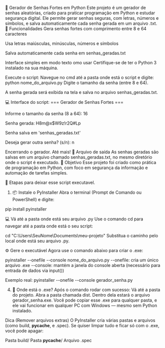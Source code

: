 🔐 Gerador de Senhas Fortes em Python
Este projeto é um gerador de senhas aleatórias, criado para praticar programação em Python e estudar segurança digital. Ele permite gerar senhas seguras, com letras, números e símbolos, e salva automaticamente cada senha gerada em um arquivo .txt.
📌 Funcionalidades
Gera senhas fortes com comprimento entre 8 e 64 caracteres

Usa letras maiúsculas, minúsculas, números e símbolos

Salva automaticamente cada senha em senhas_geradas.txt

Interface simples em modo texto
omo usar
Certifique-se de ter o Python 3 instalado na sua máquina.

Execute o script:
Navegue no cmd até a pasta onde está o script e digite:
python nome_do_arquivo.py
Digite o tamanho da senha (entre 8 e 64).

A senha gerada será exibida na tela e salva no arquivo senhas_geradas.txt.

💻 Interface do script:
=== Gerador de Senhas Fortes ===

Informe o tamanho da senha (8 a 64): 16

Senha gerada: H8m@x$W9z!r2Q#Lp

Senha salva em 'senhas_geradas.txt'

Deseja gerar outra senha? (s/n): n

Encerrando o gerador. Até mais!
📁 Arquivo de saída
As senhas geradas são salvas em um arquivo chamado senhas_geradas.txt, no mesmo diretório onde o script é executado.
🚀 Objetivo
Esse projeto foi criado como prática de programação em Python, com foco em segurança da informação e automação de tarefas simples.

🚀 Etapas para deixar esse script executavel. 
1. 📦 Instale o PyInstaller
Abra o terminal (Prompt de Comando ou PowerShell) e digite:

pip install pyinstaller

💻 Vá até a pasta onde está seu arquivo .py
Use o comando cd para navegar até a pasta onde está o seu script:

cd "C:\Users\SeuNome\Documents\meu-projeto"
Substitua o caminho pelo local onde está seu arquivo .py.

⚙️ Gere o executável
Agora use o comando abaixo para criar o .exe:

pyinstaller --onefile --console nome_do_arquivo.py
--onefile: cria um único arquivo .exe
--console: mantém a janela do console aberta (necessário para entrada de dados via input())

Exemplo real:
pyinstaller --onefile --console gerador_senha.py

4. 📂 Onde está o .exe?
Após o comando rodar com sucesso:
Vá até a pasta do projeto.
Abra a pasta chamada dist.
Dentro dela estará o arquivo gerador_senha.exe.
Você pode copiar esse .exe para qualquer pasta, e ele vai funcionar em qualquer PC com Windows — mesmo sem Python instalado.

Dica (Remover arquivos extras)
O PyInstaller cria várias pastas e arquivos (como build, __pycache__, e .spec).
Se quiser limpar tudo e ficar só com o .exe, você pode apagar:

Pasta build/
Pasta __pycache__/
Arquivo .spec
